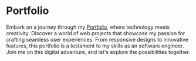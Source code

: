 # Portfolio

Embark on a journey through my [Portfolio](https://aaliyahm-portfolio.netlify.app/), where technology meets creativity. Discover a world of web projects that showcase my passion for crafting seamless user experiences. From responsive designs to innovative features, this portfolio is a testament to my skills as an software engineer. Join me on this digital adventure, and let's explore the possibilities together.
